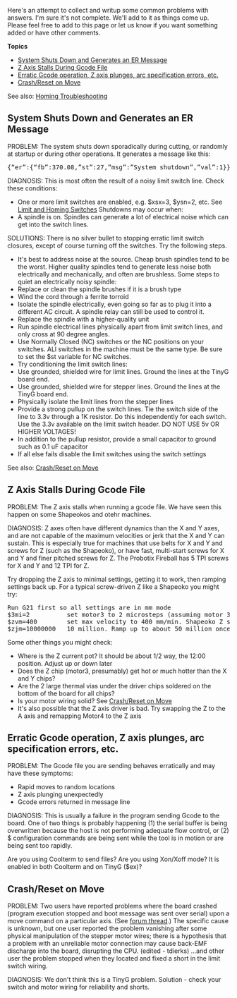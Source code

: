 Here's an attempt to collect and writup some common problems with answers. I'm sure it's not complete. We'll add to it as things come up. Please feel free to add to this page or let us know if you want something added or have other comments.

**Topics**
* [System Shuts Down and Generates an ER Message](https://github.com/synthetos/TinyG/wiki/Troubleshooting#system-shuts-down-and-generates-an-er-message)
* [Z Axis Stalls During Gcode File](https://github.com/synthetos/TinyG/wiki/Troubleshooting#z-axis-stalls-during-gcode-file)
* [Erratic Gcode operation, Z axis plunges, arc specification errors, etc.](https://github.com/synthetos/TinyG/wiki/Troubleshooting#erratic-gcode-operation-z-axis-plunges-arc-specification-errors-etc)
* [Crash/Reset on Move](https://github.com/synthetos/TinyG/wiki/Troubleshooting#crashreset-on-move)

See also: [Homing Troubleshooting](https://github.com/synthetos/TinyG/wiki/TinyG-Homing-and-Limits-Troubleshooting)


## System Shuts Down and Generates an ER Message
PROBLEM: The system shuts down sporadically during cutting, or randomly at startup or during other operations. It generates a message like this: 
<pre>
{“er”:{“fb”:370.08,”st”:27,”msg”:”System shutdown”,”val”:1}}
</pre>

DIAGNOSIS: This is most often the result of a noisy limit switch line. Check these conditions:
* One or more limit switches are enabled, e.g. $xsx=3, $ysn=2, etc. See [Limit and Homing Switches](https://github.com/synthetos/TinyG/wiki/TinyG-Homing#switch-configuration) 
Shutdowns may occur when:
* A spindle is on. Spindles can generate a lot of electrical noise which can get into the switch lines.

SOLUTIONS: There is no silver bullet to stopping erratic limit switch closures, except of course turning off the switches. Try the following steps.
* It's best to address noise at the source. Cheap brush spindles tend to be the worst. Higher quality spindles tend to generate less noise both electrically and mechanically, and often are brushless. Some steps to quiet an electrically noisy spindle:
 * Replace or clean the spindle brushes if it is a brush type
 * Wind the cord through a ferrite torroid
 * Isolate the spindle electrically, even going so far as to plug it into a different AC circuit. A spindle relay can still be used to control it.
 * Replace the spindle with a higher-quality unit
* Run spindle electrical lines physically apart from limit switch lines, and only cross at 90 degree angles.
* Use Normally Closed (NC) switches or the NC positions on your switches. ALl switches in the machine must be the same type. Be sure to set the $st variable for NC switches. 
* Try conditioning the limit switch lines:
 * Use grounded, shielded wire for limit lines. Ground the lines at the TinyG board end.
 * Use grounded, shielded wire for stepper lines. Ground the lines at the TinyG board end.
 * Physically isolate the limit lines from the stepper lines
 * Provide a strong pullup on the switch lines. Tie the switch side of the line to 3.3v through a 1K resistor. Do this independently for each switch. Use the 3.3v available on the limit switch header. DO NOT USE 5v OR HIGHER VOLTAGES! 
 * In addition to the pullup resistor, provide a small capacitor to ground such as 0.1 uF capacitor
* If all else fails disable the limit switches using the switch settings

See also: [Crash/Reset on Move](https://github.com/synthetos/TinyG/wiki/Troubleshooting#crashreset-on-move)

## Z Axis Stalls During Gcode File
PROBLEM: The Z axis stalls when running a gcode file. We have seen this happen on some Shapeokos and otehr machines.

DIAGNOSIS: Z axes often have different dynamics than the X and Y axes, and are not capable of the maximum velocities or jerk that the X and Y can sustain. This is especially true for machines that use belts for X and Y and screws for Z (such as the Shapeoko), or have fast, multi-start screws for X and Y and finer pitched screws for Z. The Probotix Fireball has 5 TPI screws for X and Y and 12 TPI for Z.

Try dropping the Z axis to minimal settings, getting it to work, then ramping settings back up. For a typical screw-driven Z like a Shapeoko you might try:
<pre>
Run G21 first so all settings are in mm mode
$3mi=2          set motor3 to 2 microsteps (assuming motor 3 is mapped to the Z axis
$zvm=400        set max velocity to 400 mm/min. Shapeoko Z should be able to do 1000, but don't start there  
$zjm=10000000   10 million. Ramp up to about 50 million once you clear the lower numbers
</pre>

Some other things you might check:
* Where is the Z current pot? It should be about 1/2 way, the 12:00 position. Adjust up or down later
* Does the Z chip (motor3, presumably) get hot or much hotter than the X and Y chips?
* Are the 2 large thermal vias under the driver chips soldered on the bottom of the board for all chips?
* Is your motor wiring solid? See [Crash/Reset on Move](https://github.com/synthetos/TinyG/wiki/Troubleshooting#crashreset-on-move)
* It's also possible that the Z axis driver is bad. Try swapping the Z to the A axis and remapping Motor4 to the Z axis 

## Erratic Gcode operation, Z axis plunges, arc specification errors, etc.
PROBLEM: The Gcode file you are sending behaves erratically and may have these symptoms:
* Rapid moves to random locations
* Z axis plunging unexpectedly
* Gcode errors returned in message line

DIAGNOSIS: This is usually a failure in the program sending Gcode to the board. One of two things is probably happening (1) the serial buffer is being overwritten because the host is not performing adequate flow control, or (2) $ configuration commands are being sent while the tool is in motion or are being sent too rapidly.

Are you using Coolterm to send files? Are you using Xon/Xoff mode? It is enabled in both Coolterm and on TinyG ($ex)?

## Crash/Reset on Move
PROBLEM: Two users have reported problems where the board crashed (program execution stopped and boot message was sent over serial) upon a move command on a particular axis. (See [forum thread](https://www.synthetos.com/topic/reset-on-move/).) The specific cause is unknown, but one user reported the problem vanishing after some physical manipulation of the stepper motor wires; there is a hypothesis that a problem with an unreliable motor connection may cause back-EMF discharge into the board, disrupting the CPU. (edited - tdierks)
...and other user the problem stopped when they located and fixed a short in the limit switch wiring. 

DIAGNOSIS: We don't think this is a TinyG problem. Solution - check your switch and motor wiring for reliability and shorts.
